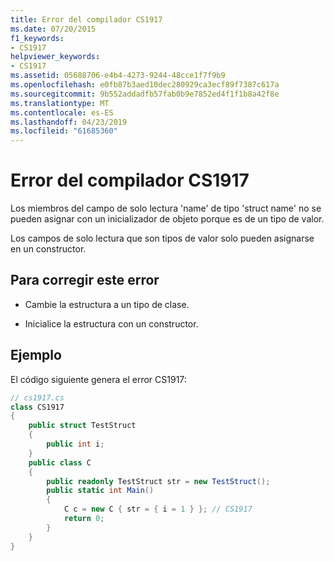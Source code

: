 ```yaml
---
title: Error del compilador CS1917
ms.date: 07/20/2015
f1_keywords:
- CS1917
helpviewer_keywords:
- CS1917
ms.assetid: 05688706-e4b4-4273-9244-48cce1f7f9b9
ms.openlocfilehash: e0fb87b3aed10dec280929ca3ecf89f7387c617a
ms.sourcegitcommit: 9b552addadfb57fab0b9e7852ed4f1f1b8a42f8e
ms.translationtype: MT
ms.contentlocale: es-ES
ms.lasthandoff: 04/23/2019
ms.locfileid: "61685360"
---
```

# <a name="compiler-error-cs1917"></a>Error del compilador CS1917
Los miembros del campo de solo lectura 'name' de tipo 'struct name' no se pueden asignar con un inicializador de objeto porque es de un tipo de valor.  
  
 Los campos de solo lectura que son tipos de valor solo pueden asignarse en un constructor.  
  
## <a name="to-correct-this-error"></a>Para corregir este error  
  
-   Cambie la estructura a un tipo de clase.  
  
-   Inicialice la estructura con un constructor.  
  
## <a name="example"></a>Ejemplo  
 El código siguiente genera el error CS1917:  
  
```csharp  
// cs1917.cs  
class CS1917  
{  
    public struct TestStruct  
    {  
        public int i;  
    }  
    public class C  
    {  
        public readonly TestStruct str = new TestStruct();  
        public static int Main()  
        {  
            C c = new C { str = { i = 1 } }; // CS1917  
            return 0;  
        }  
    }  
}  
```
